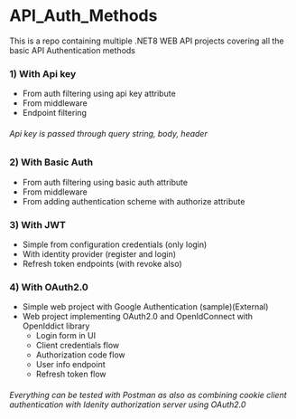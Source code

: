 # API_Auth_Methods

This is a repo containing multiple .NET8 WEB API projects covering all the basic API Authentication methods

### 1) With Api key 
   - From auth filtering using api key attribute
   - From middleware
   - Endpoint filtering

   ###### Api key is passed through query string, body, header   

### 2) With Basic Auth
   - From auth filtering using basic auth attribute
   - From middleware
   - From adding authentication scheme with authorize attribute

### 3) With JWT
   - Simple from configuration credentials (only login)
   - With identity provider (register and login)
   - Refresh token endpoints (with revoke also)

### 4) With OAuth2.0
   - Simple web project with Google Authentication (sample)(External)
   - Web project implementing OAuth2.0 and OpenIdConnect with OpenIddict library
      - Login form in UI
      - Client credentials flow
      - Authorization code flow
      - User info endpoint
      - Refresh token flow
   ###### Everything can be tested with Postman as also as combining cookie client authentication with Idenity authorization server using OAuth2.0
